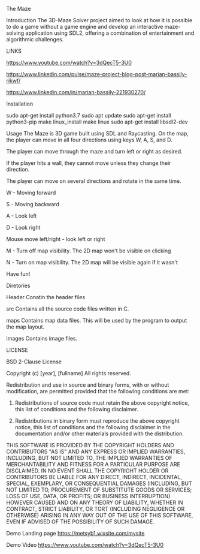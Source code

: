 The Maze 

Introduction
  The 3D-Maze Solver project aimed to look at how it is possible to do a game without a game engine and develop an interactive maze-solving application using SDL2, offering a combination of entertainment and algorithmic challenges.

LINKS

https://www.youtube.com/watch?v=3dQecT5-3U0

https://www.linkedin.com/pulse/maze-project-blog-post-marian-bassily-rikwf/

https://www.linkedin.com/in/marian-bassily-221930270/
 
Installation

sudo apt-get install python3.7
sudo apt update
sudo apt-get install python3-pip
make linux_install
make linux 
sudo apt-get install libsdl2-dev

Usage
The Maze is 3D game built using SDL and Raycasting. On the map, the player can move in all four directions using keys W, A, S, and D.

The player can move through the maze and turn left or right as desired.

If the player hits a wall, they cannot move unless they change their direction.

The player can move on several directions and rotate in the same time.

W - Moving forward

S - Moving backward

A - Look left

D - Look right

Mouse move left/right - look left or right

M - Turn off map visibility. The 2D map won't be visible on clicking

N - Turn on map visibility. The 2D map will be visible again if it wasn't

Have fun!

Diretories

Header
Conatin the header files

src
Contains all the source code files written in C.

maps
Contains map data files. This will be used by the program to output the map layout.

images
Contains image files.


LICENSE

BSD 2-Clause License

Copyright (c) [year], [fullname]
All rights reserved.

Redistribution and use in source and binary forms, with or without
modification, are permitted provided that the following conditions are met:

1. Redistributions of source code must retain the above copyright notice, this
   list of conditions and the following disclaimer.

2. Redistributions in binary form must reproduce the above copyright notice,
   this list of conditions and the following disclaimer in the documentation
   and/or other materials provided with the distribution.

THIS SOFTWARE IS PROVIDED BY THE COPYRIGHT HOLDERS AND CONTRIBUTORS "AS IS"
AND ANY EXPRESS OR IMPLIED WARRANTIES, INCLUDING, BUT NOT LIMITED TO, THE
IMPLIED WARRANTIES OF MERCHANTABILITY AND FITNESS FOR A PARTICULAR PURPOSE ARE
DISCLAIMED. IN NO EVENT SHALL THE COPYRIGHT HOLDER OR CONTRIBUTORS BE LIABLE
FOR ANY DIRECT, INDIRECT, INCIDENTAL, SPECIAL, EXEMPLARY, OR CONSEQUENTIAL
DAMAGES (INCLUDING, BUT NOT LIMITED TO, PROCUREMENT OF SUBSTITUTE GOODS OR
SERVICES; LOSS OF USE, DATA, OR PROFITS; OR BUSINESS INTERRUPTION) HOWEVER
CAUSED AND ON ANY THEORY OF LIABILITY, WHETHER IN CONTRACT, STRICT LIABILITY,
OR TORT (INCLUDING NEGLIGENCE OR OTHERWISE) ARISING IN ANY WAY OUT OF THE USE
OF THIS SOFTWARE, EVEN IF ADVISED OF THE POSSIBILITY OF SUCH DAMAGE.


Demo
 Landing page
  https://metsyb1.wixsite.com/mysite

 Demo Video
  https://www.youtube.com/watch?v=3dQecT5-3U0
